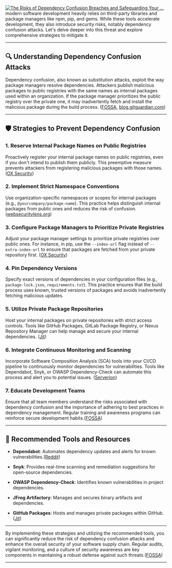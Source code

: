 [![The Risks of Dependency Confusion Breaches and Safeguarding Your ...](https://tse3.mm.bing.net/th/id/OIP.0nD9dLDmSSaWVTzJLTWeKQHaEj?pid=Api)](https://itbriefcase.net/the-risks-of-dependency-confusion-breaches-and-safeguarding-your-projects/)
modern software development heavily relies on third-party libraries and package managers like npm, pip, and gems. While these tools accelerate development, they also introduce security risks, notably dependency confusion attacks. Let's delve deeper into this threat and explore comprehensive strategies to mitigate it.

---

## 🔍 Understanding Dependency Confusion Attacks

Dependency confusion, also known as substitution attacks, exploit the way package managers resolve dependencies. Attackers publish malicious packages to public registries with the same names as internal packages used within an organization. If the package manager prioritizes the public registry over the private one, it may inadvertently fetch and install the malicious package during the build process. ([FOSSA](https://fossa.com/blog/dependency-confusion-understanding-preventing-attacks/?utm_source=chatgpt.com "Understanding and Preventing Dependency Confusion Attacks"), [blog.gitguardian.com](https://blog.gitguardian.com/dependency-confusion-attacks/?utm_source=chatgpt.com "Dependency Confusion Attacks and Prevention - GitGuardian Blog"))

---

## 🛡️ Strategies to Prevent Dependency Confusion

### 1. **Reserve Internal Package Names on Public Registries**

Proactively register your internal package names on public registries, even if you don't intend to publish them publicly. This preemptive measure prevents attackers from registering malicious packages with those names. ([OX Security](https://www.ox.security/understanding-and-preventing-dependency-confusion-attacks/?utm_source=chatgpt.com "Understanding and Preventing Dependency Confusion Attacks"))

### 2. **Implement Strict Namespace Conventions**

Use organization-specific namespaces or scopes for internal packages (e.g., `@yourcompany/package-name`). This practice helps distinguish internal packages from public ones and reduces the risk of confusion. ([websecuritylens.org](https://www.websecuritylens.org/how-dependency-confusion-attack-works-and-how-to-prevent-it/?utm_source=chatgpt.com "How Dependency Confusion attack works and How to prevent it"))

### 3. **Configure Package Managers to Prioritize Private Registries**

Adjust your package manager settings to prioritize private registries over public ones. For instance, in pip, use the `--index-url` flag instead of `--extra-index-url` to ensure that packages are fetched from your private repository first. ([OX Security](https://www.ox.security/understanding-and-preventing-dependency-confusion-attacks/?utm_source=chatgpt.com "Understanding and Preventing Dependency Confusion Attacks"))

### 4. **Pin Dependency Versions**

Specify exact versions of dependencies in your configuration files (e.g., `package-lock.json`, `requirements.txt`). This practice ensures that the build process uses known, trusted versions of packages and avoids inadvertently fetching malicious updates.

### 5. **Utilize Private Package Repositories**

Host your internal packages on private repositories with strict access controls. Tools like GitHub Packages, GitLab Package Registry, or Nexus Repository Manager can help manage and secure your internal dependencies. ([Jit](https://www.jit.io/resources/app-security/preventing-dependency-confusion-attacks?utm_source=chatgpt.com "A Step-by-step Guide to Preventing Dependency Confusion Attacks"))

### 6. **Integrate Continuous Monitoring and Scanning**

Incorporate Software Composition Analysis (SCA) tools into your CI/CD pipeline to continuously monitor dependencies for vulnerabilities. Tools like Dependabot, Snyk, or OWASP Dependency-Check can automate this process and alert you to potential issues. ([Serverion](https://www.serverion.com/3cx-hosting-pbx/10-tips-for-securing-third-party-dependencies/?utm_source=chatgpt.com "10 Tips for Securing Third-Party Dependencies - Serverion"))

### 7. **Educate Development Teams**

Ensure that all team members understand the risks associated with dependency confusion and the importance of adhering to best practices in dependency management. Regular training and awareness programs can reinforce secure development habits.([FOSSA](https://fossa.com/blog/dependency-confusion-understanding-preventing-attacks/?utm_source=chatgpt.com "Understanding and Preventing Dependency Confusion Attacks"))

---

## 🧰 Recommended Tools and Resources

- **Dependabot**: Automates dependency updates and alerts for known vulnerabilities.([Reddit](https://www.reddit.com/r/devops/comments/hj0zcf/automate_librarydependencies_version_updates/?utm_source=chatgpt.com "Automate library/dependencies version updates? : r/devops - Reddit"))
    
- **Snyk**: Provides real-time scanning and remediation suggestions for open-source dependencies.
    
- **OWASP Dependency-Check**: Identifies known vulnerabilities in project dependencies.
    
- **JFrog Artifactory**: Manages and secures binary artifacts and dependencies.
    
- **GitHub Packages**: Hosts and manages private packages within GitHub.([Jit](https://www.jit.io/resources/app-security/preventing-dependency-confusion-attacks?utm_source=chatgpt.com "A Step-by-step Guide to Preventing Dependency Confusion Attacks"))
    

---

By implementing these strategies and utilizing the recommended tools, you can significantly reduce the risk of dependency confusion attacks and enhance the overall security of your software supply chain. Regular audits, vigilant monitoring, and a culture of security awareness are key components in maintaining a robust defense against such threats.([FOSSA](https://fossa.com/blog/dependency-confusion-understanding-preventing-attacks/?utm_source=chatgpt.com "Understanding and Preventing Dependency Confusion Attacks"))

---